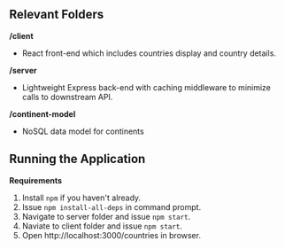 ## Relevant Folders
**/client**
* React front-end which includes countries display and country details.

**/server**
* Lightweight Express back-end with caching middleware to minimize calls to downstream API.

**/continent-model**
* NoSQL data model for continents

## Running the Application
**Requirements**

1. Install `npm` if you haven't already.
2. Issue `npm install-all-deps` in command prompt.
3. Navigate to server folder and issue `npm start`.
4. Naviate to client folder and issue `npm start`.
5. Open http://localhost:3000/countries in browser.
